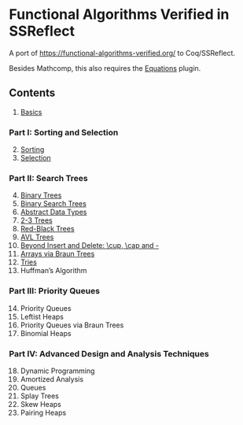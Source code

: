 # Functional Algorithms Verified in SSReflect

A port of https://functional-algorithms-verified.org/ to Coq/SSReflect.

Besides Mathcomp, this also requires the [Equations](https://mattam82.github.io/Coq-Equations/) plugin.

## Contents

1. [Basics](src/basics.v)
### Part I: Sorting and Selection
2. [Sorting](src/sorting.v)
3. [Selection](src/selection.v)
### Part II: Search Trees
4. [Binary Trees](src/bintree.v)
5. [Binary Search Trees](src/bst.v)
6. [Abstract Data Types](src/adt.v)
7. [2-3 Trees](src/twothree.v)
8. [Red-Black Trees](src/redblack.v)
9. [AVL Trees](src/avl.v)
10. [Beyond Insert and Delete: \cup, \cap and -](src/beyond.v)
11. [Arrays via Braun Trees](src/braun.v)
12. [Tries](src/trie.v)
13. Huffman’s Algorithm
### Part III: Priority Queues
14. Priority Queues
15. Leftist Heaps
16. Priority Queues via Braun Trees
17. Binomial Heaps
### Part IV: Advanced Design and Analysis Techniques
18. Dynamic Programming
19. Amortized Analysis
20. Queues
21. Splay Trees
22. Skew Heaps
23. Pairing Heaps
